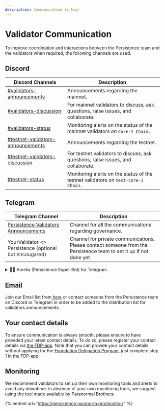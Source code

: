 ```yaml
---
description: Communication is key!
---
```


# Validator Communication

To improve coordination and interactions between the Persistence team and the validators when required, the following channels are used.

## Discord

| Discord Channels                                                                                         | Description                                                                       |
| -------------------------------------------------------------------------------------------------------- | --------------------------------------------------------------------------------- |
| [#validators-announcements](https://discord.com/channels/796174129077813248/1021758804410519594)         | Announcements regarding the mainnet.                                              |
| [#validators-discussion](https://discord.com/channels/796174129077813248/825820268231655425)             | For mainnet validators to discuss, ask questions, raise issues, and collaborate.  |
| [#validators-status](https://discord.com/channels/796174129077813248/854663233465090048)                 | Monitoring alerts on the status of the mainnet validators on `Core-1 Chain.`      |
| [#testnet-validators-announcements](https://discord.com/channels/796174129077813248/1042042319987294229) | Announcements regarding the testnet.                                              |
| [#testnet-validators-discussion](https://discord.com/channels/796174129077813248/1042043039113289778)    | For testnet validators to discuss, ask questions, raise issues, and collaborate.  |
| [#testnet-status](https://discord.gg/GsYrAVstjD)                                                         | Monitoring alerts on the status of the testnet validators on `test-core-1 Chain.` |

## Telegram

| Telegram Channel                                                                  | Description                                                                                                       |
| --------------------------------------------------------------------------------- | ----------------------------------------------------------------------------------------------------------------- |
| [Persistence Validators Announcements](https://t.me/PersistenceValidatorsUpdates) | Channel for all the communications regarding governance.                                                          |
| YourValidator <> Persistence (optional but encougared)                            | Channel for private communications. Please contact someone from the Persistence team to set it up if not done yet |



<details>

<summary>🙇‍♂️ Amelia (Persistence Super Bot) for Telegram</summary>

Persistence chain has 100+and 40+ validators group on telegram for mainnet & testnet respectively. Sending chain updates to all the groups manually becomes a tedious task and is comparatively slow at a time of emergency (Chain halt, Emergency Upgrade etc).

Hence, we launched a telegram bot (Amelia) which can relay the following details in much faster way:&#x20;

1. Broadcasts important announcement for Mainnet & Testnet.
2. Chain updates - Missing blocks, commission change, etc
3. Reminders - Automatically sents reminder for voting 24 hour prior to end time only for validators who haven't voted.&#x20;

Looks appealing? Contact team if you don't have it on our group already.&#x20;

PS:&#x20;

</details>

&#x20;



## Email

Join our Email list from[ here](http://eepurl.com/idRmrT) or contact someone from the Persistence team on Discord or Telegram in order to be added to the distribution list for validators announcements.&#x20;



## Your contact details

To ensure communication is always smooth, please ensure to have provided your latest contact details. To do so, please register your contact details via [the FDP-app](https://fdp.persistence.one). Note that you can provide your contact details without applying for the [Foundation Delegation Program](foundation-delegations/), just complete step 1 in the FDP-app.&#x20;

## Monitoring

We recommend validators to set up their own monitoring tools and alerts to avoid any downtime. In absence of your own monitoring tools, we suggest using the tool made available by Paranormal Brothers:

{% embed url="https://persistence.paranorm.pro/monitor/" %}
